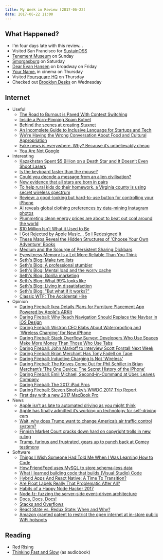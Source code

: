 ```yaml
---
title: My Week in Review (2017-06-22)
date: 2017-06-22 11:00
---
```


## What Happened?

* I'm four days late with this review...
* Visited San Francisco for [SustainOSS](https://sustainoss.org/)
* [Tenement Museum](https://foursquare.com/v/lower-east-side-tenement-museum/4ab2c893f964a520566c20e3) on Sunday
* [Smorgasburg](https://foursquare.com/v/smorgasburg-williamsburg/4dd7c0afd1647fcf3e518ff3) on Saturday
* [Dear Evan Hansen](http://dearevanhansen.com/) on broadway on Friday
* [Your Name.](http://www.imdb.com/title/tt5311514/) in cinema on Thursday
* Visited [Foursquare HQ](https://foursquare.com/v/foursquare-hq/4ef0e7cf7beb5932d5bdeb4e) on Thursday
* Checked out [Brooklyn Desks](https://foursquare.com/v/brooklyn-desks/53f140f1498e9505bd482792) on Wednesday

## Internet

* Useful
  * [The Road to Burnout is Paved With Context Switching](http://bradfrost.com/blog/link/the-road-to-burnout-is-paved-with-context-switching/)
  * [Inside a Porn-Pimping Spam Botnet](https://krebsonsecurity.com/2017/06/inside-a-porn-pimping-spam-botnet/)
  * [Behind the scenes at creating Stuxnet](http://blog.strom.com/wp/?p=5971)
  * [An Incomplete Guide to Inclusive Language for Startups and Tech](https://open.buffer.com/inclusive-language-tech/)
  * [We're Having the Wrong Conversation About Food and Cultural Appropriation](https://www.pastemagazine.com/articles/2017/06/cultural-appropriation-food-justice.html)
  * [Fake news is everywhere. Why? Because it’s unbelievably cheap](https://www.technologyreview.com/s/608105/fake-news-is-unbelievably-cheap/)
  * [You Are Not Google](https://blog.bradfieldcs.com/you-are-not-google-84912cf44afb)
* Interesting
  * [Kazakhstan Spent $5 Billion on a Death Star and It Doesn’t Even Shoot Lasers](https://foreignpolicy.com/2017/06/15/kazakhstan-spent-5-billion-on-a-death-star-and-it-doesnt-even-shoot-lasers/)
  * [Is the keyboard faster than the mouse?](https://danluu.com/keyboard-v-mouse/)
  * [Could you decode a message from an alien civilisation?](https://www.technologyreview.com/s/608056/how-social-media-users-decoded-a-simulated-message-from-extraterrestrials/)
  * [New evidence that all stars are born in pairs](https://phys.org/news/2017-06-evidence-stars-born-pairs.html)
  * [To help rural kids do their homework, a Virginia county is using secret wireless spectrum](https://www.technologyreview.com/s/608099/to-help-rural-kids-do-their-homework-a-virginia-county-is-using-secret-wireless-spectrum/)
  * [Review: a good-looking but hard-to-use button for controlling your iPhone](https://www.technologyreview.com/s/608087/the-quest-for-a-functional-new-interface-for-the-smartphone/)
  * [AI reveals global clothing preferences by data-mining Instagram photos](https://www.technologyreview.com/s/608116/data-mining-100-million-instagram-photos-reveals-global-clothing-patterns/)
  * [Plummeting clean energy prices are about to beat out coal around the world](https://www.technologyreview.com/s/608114/clean-energy-prices-are-about-to-become-cheaper-than-coal/)
  * [$10 Million Isn't What it Used to Be](http://wealthyaccountant.com/2017/06/19/10-million-isnt-what-it-used-to-be/)
  * [I Got Rejected by Apple Music… So I Redesigned It](https://medium.com/startup-grind/i-got-rejected-by-apple-music-so-i-redesigned-it-b7e2e4dc64bf)
  * [These Maps Reveal the Hidden Structures of 'Choose Your Own Adventure' Books](http://www.atlasobscura.com/articles/cyoa-choose-your-own-adventure-maps)
  * [Medium and the Scourge of Persistent Sharing Dickbars](https://daringfireball.net/2017/06/medium_dickbars)
  * [Eyewitness Memory Is a Lot More Reliable Than You Think](https://www.scientificamerican.com/article/eyewitness-memory-is-a-lot-more-reliable-than-you-think/)
  * [Seth's Blog: Make two lists](http://sethgodin.typepad.com/seths_blog/2017/06/make-two-lists.html)
  * [Seth's Blog: A professional stumbler](http://sethgodin.typepad.com/seths_blog/2017/06/a-professional-stumbler.html)
  * [Seth's Blog: Mental load and the worry cache](http://sethgodin.typepad.com/seths_blog/2017/06/mental-load-and-the-worry-cache.html)
  * [Seth's Blog: Gorilla marketing](http://sethgodin.typepad.com/seths_blog/2017/06/gorilla-marketing.html)
  * [Seth's Blog: What 99% looks like](http://sethgodin.typepad.com/seths_blog/2017/06/what-99-looks-like.html)
  * [Seth's Blog: Living in dissatisfaction](http://sethgodin.typepad.com/seths_blog/2017/06/living-in-dissatisfaction.html)
  * [Seth's Blog: "But what if it works?"](http://sethgodin.typepad.com/seths_blog/2017/06/but-what-if-it-works.html)
  * [Classic WTF: The Accidental Hire](http://thedailywtf.com/articles/classic-wtf-the-accidental-hire)
* Opinion
  * [Daring Fireball: Ikea Details Plans for Furniture Placement App Powered by Apple's ARKit](https://daringfireball.net/linked/2017/06/19/ikea-arkit)
  * [Daring Fireball: Why Reach Navigation Should Replace the Navbar in iOS Design](https://daringfireball.net/linked/2017/06/19/ellis-reach-navigation)
  * [Daring Fireball: Wistron CEO Blabs About Waterproofing and 'Wireless Charging' for New iPhone](https://daringfireball.net/linked/2017/06/15/wistron-ceo-blabbermouth)
  * [Daring Fireball: Stack Overflow Survey: Developers Who Use Spaces Make More Money Than Those Who Use Tabs](https://daringfireball.net/linked/2017/06/15/spaces-vs-tabs)
  * [Daring Fireball: John Markoff to Interview Scott Forstall Next Week](https://daringfireball.net/linked/2017/06/15/markoff-forstall)
  * [Daring Fireball: Brian Merchant Has Tony Fadell on Tape](https://daringfireball.net/linked/2017/06/15/merchant-fadell-on-tape)
  * [Daring Fireball: Inductive Charging Is Not 'Wireless'](https://daringfireball.net/linked/2017/06/15/inductive-is-not-wireless)
  * [Daring Fireball: The Knives Come Out for Phil Schiller in Brian Merchant’s ‘The One Device: The Secret History of the iPhone’](https://daringfireball.net/2017/06/the_knives_come_out_for_schiller)
  * [Daring Fireball: Emil Michael, Second-in-Command at Uber, Leaves Company](https://daringfireball.net/linked/2017/06/12/uber-emil-michael)
  * [Daring Fireball: The 2017 iPad Pros](https://daringfireball.net/2017/06/the_2017_ipad_pros)
  * [Daring Fireball: Steven Sinofsky’s WWDC 2017 Trip Report](https://daringfireball.net/linked/2017/06/12/sinofsky-wwdc-2017)
  * [First day with a new 2017 MacBook Pro](https://swizec.com/blog/first-day-new-2017-macbook-pro/swizec/7643)
* News
  * [Apple isn’t as late to automated driving as you might think](https://www.technologyreview.com/s/608131/apple-isnt-as-late-to-automated-driving-as-you-might-think/)
  * [Apple has finally admitted it’s working on technology for self-driving cars](https://www.technologyreview.com/s/608093/apple-finally-admits-it-is-pursuing-technology-for-self-driving-cars/)
  * [Wait, why does Trump want to change America’s air traffic control system?](https://www.technologyreview.com/s/608118/wait-why-does-trump-want-to-change-americas-air-traffic-control-system/)
  * [Finnish Market Court cracks down hard on copyright trolls in new ruling](https://www.privateinternetaccess.com/blog/2017/06/finnish-court-cracks-down-hard-on-copyright-trolls-in-new-ruling/)
  * [Trump, furious and frustrated, gears up to punch back at Comey testimony](https://www.washingtonpost.com/politics/trump-furious-and-frustrated-will-join-allies-in-attacking-comey-testimony/2017/06/06/171e6d00-4acf-11e7-9669-250d0b15f83b_story.html)
* Software
  * [Things I Wish Someone Had Told Me When I Was Learning How to Code](https://medium.freecodecamp.com/things-i-wish-someone-had-told-me-when-i-was-learning-how-to-code-565fc9dcb329#.y5wbd3pj6)
  * [How FriendFeed uses MySQL to store schema-less data](https://backchannel.org/blog/friendfeed-schemaless-mysql)
  * [What I learned building code that builds (Visual Studio) Code](https://headmelted.com/what-i-learned-building-code-that-builds-visual-studio-code-b520b1d83d0f)
  * [Hybrid Apps And React Native: A Time To Transition?](https://www.smashingmagazine.com/2017/06/transition-hybrid-apps-react-native/)
  * [Are Float Labels Really That Problematic After All?](http://mds.is/still-floating-labels/)
  * [Habits of a Happy Node Hacker 2017](https://blog.heroku.com/node-habits-2017)
  * [Node.fz: fuzzing the server-side event-driven architecture](https://blog.acolyer.org/2017/06/09/node-fz-fuzzing-the-server-side-event-driven-architecture/)
  * [Docs, Docs, Docs!](https://medium.com/@mikeal/docs-docs-docs-1e06d17fa06f)
  * [Stacks and Overflows](https://medium.com/basecs/stacks-and-overflows-dbcf7854dc67)
  * [React State vs. Redux State: When and Why?](https://spin.atomicobject.com/2017/06/07/react-state-vs-redux-state/)
  * [Amazon granted patent to restrict the open internet at in-store public WiFi hotspots](https://www.privateinternetaccess.com/blog/2017/06/amazon-granted-patent-restrict-open-internet-store-public-wifi-hotspots/)

## Reading

* [Red Rising](https://www.goodreads.com/book/show/15839976-red-rising)
* [Thinking Fast and Slow](https://www.goodreads.com/book/show/11468377-thinking-fast-and-slow) (as audiobook)

